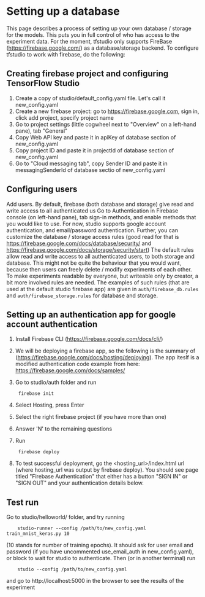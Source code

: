 # Setting up a database
This page describes a process of setting up your own database / storage for the models. This puts you in full control of who has access to the experiment data. 
For the moment, tfstudio only supports FireBase (https://firebase.google.com/) as a database/storage backend. 
To configure tfstudio to work with firebase, do the following:

## Creating firebase project and configuring TensorFlow Studio
1. Create a copy of studio/default_config.yaml file. Let's call it new_config.yaml
2. Create a new firebase project: go to https://firebase.google.com, sign in, click add project, specify project name
3. Go to project settings (little cogwheel next to "Overview" on a left-hand pane), tab "General"
4. Copy Web API key and paste it in apiKey of database section of new_config.yaml
5. Copy project ID and paste it in projectId of database section of new_config.yaml 
6. Go to "Cloud messaging tab", copy Sender ID and paste it in messagingSenderId of database sectio of new_config.yaml 

## Configuring users 
Add users. By default, firebase (both database and storage) give read and write access to all authenticated us
Go to Authentication in Firebase console (on left-hand pane), tab sign-in methods, and enable methods that you would like to use. For now, studio supports google account authentication, and email/password authentication. 
Further, you can customize the database / storage access rules (good read for that is https://firebase.google.com/docs/database/security/ and https://firebase.google.com/docs/storage/security/start)
The default rules allow read and write access to all authenticated users, to both storage and database. This might not be quite the behaviour that you would want, because then users can freely delete / modify experiments of each other. 
To make experiments readable by everyone, but writeable only by creator, a bit more involved rules are needed. The examples of such rules (that are used at the default studio firebase app) are given in `auth/firebase_db.rules` and `auth/firebase_storage.rules` for database and storage. 

## Setting up an authentication app for google account authentication
1. Install Firebase CLI (https://firebase.google.com/docs/cli/)
2. We will be deploying a firebase app, so the following is the summary of (https://firebase.google.com/docs/hosting/deploying). The app iteslf is a modified authentication code example from here: https://firebase.google.com/docs/samples/
3. Go to studio/auth folder and run 

        firebase init
4. Select Hosting, press Enter
5. Select the right firebase project (if you have more than one)
6. Answer 'N' to the remaining questions
7. Run 
    
        firebase deploy
8. To test successful deployment, go the <hosting_url>/index.html url (where hosting_url was output by firebase deploy). You should see page titled "Firebase Authentication" that either has a button "SIGN IN" or "SIGN OUT" and your authentication details below. 


## Test run
Go to studio/helloworld/ folder, and try running 

        studio-runner --config /path/to/new_config.yaml train_mnist_keras.py 10
(10 stands for number of training epochs). It should ask for user email and password (if you have uncommented use_email_auth in new_config.yaml), or block to wait for studio to authenticate. Then (or in another terminal) run 

        studio --config /path/to/new_config.yaml
and go to http://localhost:5000 in the browser to see the results of the experiment
    

